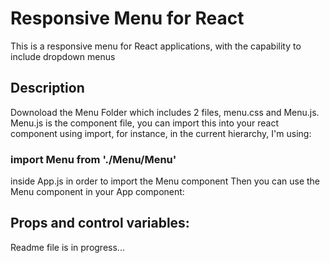 # Responsive Menu for React

This is a responsive menu for React applications, with the capability to include dropdown menus

## Description

Downoload the Menu Folder which includes 2 files, menu.css and Menu.js.
Menu.js is the component file, you can import this into your react component using import, for instance, in the current hierarchy, I'm using:

### import Menu from './Menu/Menu'

inside App.js in order to import the Menu component
Then you can use the Menu component in your App component:

### <Menu />

## Props and control variables:

Readme file is in progress...

